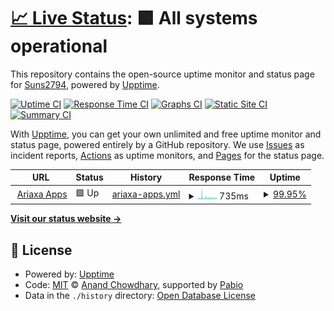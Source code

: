 # [📈 Live Status](https://Suns2794.github.io/ariaxa-upptime): <!--live status--> **🟩 All systems operational**

This repository contains the open-source uptime monitor and status page for [Suns2794](https://Suns2794.github.io/ariaxa-upptime), powered by [Upptime](https://github.com/upptime/upptime).

[![Uptime CI](https://github.com/Suns2794/ariaxa-upptime/workflows/Uptime%20CI/badge.svg)](https://github.com/Suns2794/ariaxa-upptime/actions?query=workflow%3A%22Uptime+CI%22)
[![Response Time CI](https://github.com/Suns2794/ariaxa-upptime/workflows/Response%20Time%20CI/badge.svg)](https://github.com/Suns2794/ariaxa-upptime/actions?query=workflow%3A%22Response+Time+CI%22)
[![Graphs CI](https://github.com/Suns2794/ariaxa-upptime/workflows/Graphs%20CI/badge.svg)](https://github.com/Suns2794/ariaxa-upptime/actions?query=workflow%3A%22Graphs+CI%22)
[![Static Site CI](https://github.com/Suns2794/ariaxa-upptime/workflows/Static%20Site%20CI/badge.svg)](https://github.com/Suns2794/ariaxa-upptime/actions?query=workflow%3A%22Static+Site+CI%22)
[![Summary CI](https://github.com/Suns2794/ariaxa-upptime/workflows/Summary%20CI/badge.svg)](https://github.com/Suns2794/ariaxa-upptime/actions?query=workflow%3A%22Summary+CI%22)

With [Upptime](https://upptime.js.org), you can get your own unlimited and free uptime monitor and status page, powered entirely by a GitHub repository. We use [Issues](https://github.com/Suns2794/ariaxa-upptime/issues) as incident reports, [Actions](https://github.com/Suns2794/ariaxa-upptime/actions) as uptime monitors, and [Pages](https://Suns2794.github.io/ariaxa-upptime) for the status page.

<!--start: status pages-->
<!-- This summary is generated by Upptime (https://github.com/upptime/upptime) -->
<!-- Do not edit this manually, your changes will be overwritten -->
<!-- prettier-ignore -->
| URL | Status | History | Response Time | Uptime |
| --- | ------ | ------- | ------------- | ------ |
| <img alt="" src="https://icons.duckduckgo.com/ip3/ariaxa.com.ico" height="13"> [Ariaxa Apps](https://ariaxa.com/app-project/) | 🟩 Up | [ariaxa-apps.yml](https://github.com/Suns2794/ariaxa-upptime/commits/HEAD/history/ariaxa-apps.yml) | <details><summary><img alt="Response time graph" src="./graphs/ariaxa-apps/response-time-week.png" height="20"> 735ms</summary><br><a href="https://Suns2794.github.io/ariaxa-upptime/history/ariaxa-apps"><img alt="Response time 665" src="https://img.shields.io/endpoint?url=https%3A%2F%2Fraw.githubusercontent.com%2FSuns2794%2Fariaxa-upptime%2FHEAD%2Fapi%2Fariaxa-apps%2Fresponse-time.json"></a><br><a href="https://Suns2794.github.io/ariaxa-upptime/history/ariaxa-apps"><img alt="24-hour response time 543" src="https://img.shields.io/endpoint?url=https%3A%2F%2Fraw.githubusercontent.com%2FSuns2794%2Fariaxa-upptime%2FHEAD%2Fapi%2Fariaxa-apps%2Fresponse-time-day.json"></a><br><a href="https://Suns2794.github.io/ariaxa-upptime/history/ariaxa-apps"><img alt="7-day response time 735" src="https://img.shields.io/endpoint?url=https%3A%2F%2Fraw.githubusercontent.com%2FSuns2794%2Fariaxa-upptime%2FHEAD%2Fapi%2Fariaxa-apps%2Fresponse-time-week.json"></a><br><a href="https://Suns2794.github.io/ariaxa-upptime/history/ariaxa-apps"><img alt="30-day response time 727" src="https://img.shields.io/endpoint?url=https%3A%2F%2Fraw.githubusercontent.com%2FSuns2794%2Fariaxa-upptime%2FHEAD%2Fapi%2Fariaxa-apps%2Fresponse-time-month.json"></a><br><a href="https://Suns2794.github.io/ariaxa-upptime/history/ariaxa-apps"><img alt="1-year response time 665" src="https://img.shields.io/endpoint?url=https%3A%2F%2Fraw.githubusercontent.com%2FSuns2794%2Fariaxa-upptime%2FHEAD%2Fapi%2Fariaxa-apps%2Fresponse-time-year.json"></a></details> | <details><summary><a href="https://Suns2794.github.io/ariaxa-upptime/history/ariaxa-apps">99.95%</a></summary><a href="https://Suns2794.github.io/ariaxa-upptime/history/ariaxa-apps"><img alt="All-time uptime 99.99%" src="https://img.shields.io/endpoint?url=https%3A%2F%2Fraw.githubusercontent.com%2FSuns2794%2Fariaxa-upptime%2FHEAD%2Fapi%2Fariaxa-apps%2Fuptime.json"></a><br><a href="https://Suns2794.github.io/ariaxa-upptime/history/ariaxa-apps"><img alt="24-hour uptime 99.65%" src="https://img.shields.io/endpoint?url=https%3A%2F%2Fraw.githubusercontent.com%2FSuns2794%2Fariaxa-upptime%2FHEAD%2Fapi%2Fariaxa-apps%2Fuptime-day.json"></a><br><a href="https://Suns2794.github.io/ariaxa-upptime/history/ariaxa-apps"><img alt="7-day uptime 99.95%" src="https://img.shields.io/endpoint?url=https%3A%2F%2Fraw.githubusercontent.com%2FSuns2794%2Fariaxa-upptime%2FHEAD%2Fapi%2Fariaxa-apps%2Fuptime-week.json"></a><br><a href="https://Suns2794.github.io/ariaxa-upptime/history/ariaxa-apps"><img alt="30-day uptime 99.95%" src="https://img.shields.io/endpoint?url=https%3A%2F%2Fraw.githubusercontent.com%2FSuns2794%2Fariaxa-upptime%2FHEAD%2Fapi%2Fariaxa-apps%2Fuptime-month.json"></a><br><a href="https://Suns2794.github.io/ariaxa-upptime/history/ariaxa-apps"><img alt="1-year uptime 99.99%" src="https://img.shields.io/endpoint?url=https%3A%2F%2Fraw.githubusercontent.com%2FSuns2794%2Fariaxa-upptime%2FHEAD%2Fapi%2Fariaxa-apps%2Fuptime-year.json"></a></details>

<!--end: status pages-->

[**Visit our status website →**](https://Suns2794.github.io/ariaxa-upptime)

## 📄 License

- Powered by: [Upptime](https://github.com/upptime/upptime)
- Code: [MIT](./LICENSE) © [Anand Chowdhary](https://anandchowdhary.com), supported by [Pabio](https://pabio.com)
- Data in the `./history` directory: [Open Database License](https://opendatacommons.org/licenses/odbl/1-0/)
